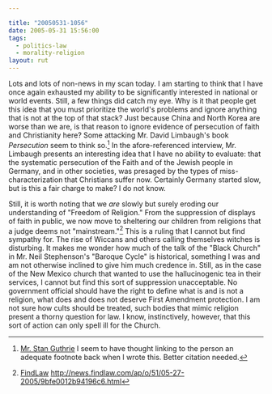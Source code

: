 ```yaml
---

title: "20050531-1056"
date: 2005-05-31 15:56:00
tags:
  - politics-law
  - morality-religion
layout: rut
---
```


Lots and lots of non-news in my scan today.  I am starting
to think that I have once again exhausted my ability to be
significantly interested in national or world events.  Still,
a few things did catch my eye.  Why is it that people get this
idea that you must prioritize the world's problems and ignore
anything that is not at the top of that stack?  Just because
China and North Korea are worse than we are, is that reason to
ignore evidence of persecution of faith and Christianity here?
Some attacking Mr. David Limbaugh's book *Persecution* seem
to think so.[^1]  In the afore-referenced interview, Mr. Limbaugh
presents an interesting idea that I have no ability to evaluate:
that the systematic persecution of the Faith and of the Jewish
people in Germany, and in other societies, was presaged by the types
of miss-characterization that Christians suffer now.  Certainly Germany
started slow, but is this a fair charge to make?  I do not know.

Still, it is worth noting that we *are* slowly but surely eroding our
understanding of "Freedom of Religion."  From the suppression of displays of
faith in public, we now move to sheltering our children from religions that a
judge deems not "mainstream."[^2]  This is a ruling that I cannot but find
sympathy for.  The rise of Wiccans and others calling themselves witches is
disturbing.  It makes me wonder how much of the talk of the "Black Church" in
Mr. Neil Stephenson's "Baroque Cycle" is historical, something I
was and am not otherwise inclined to give him much credence in.
Still, as in the case of the New Mexico church that wanted to use
the hallucinogenic tea in their services, I cannot but find this
sort of suppression unacceptable.  No government official should
have the right to define what is and is not a religion, what does
and does not deserve First Amendment protection.  I am not sure how
cults should be treated, such bodies that mimic religion present
a thorny question for law.  I know, instinctively, however, that
this sort of action can only spell ill for the Church.

[^1]: [Mr. Stan Guthrie](http://www.stanguthrie.com/)  I seem to have thought
    linking to the person an adequate footnote back when I wrote this. Better
    citation needed. 

[^2]: [FindLaw](http://findlaw.com) <http://news.findlaw.com/ap/o/51/05-27-2005/9bfe0012b94196c6.html>

